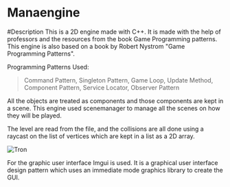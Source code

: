 # Manaengine

#Description
This is a 2D engine made with C++. It is made with the help of professors and the resources from the book Game Programming patterns.
This engine is also based on a book by Robert Nystrom "Game Programming Patterns".

Programming Patterns Used:
> Command Pattern,
> Singleton Pattern,
> Game Loop,
> Update Method,
> Component Pattern,
> Service Locator,
> Observer Pattern

All the objects are treated as components and those components are kept in a scene. This engine used scenemanager to manage all the scenes on how they 
will be played.

The level are read from the file, and the collisions are all done using a raycast on the list of vertices which are kept in a list as a 2D array.

![Tron](https://user-images.githubusercontent.com/84324141/199493264-08760bd9-7062-4c01-b4b1-8e471ffb0fea.gif)

 
 
For the graphic user interface Imgui is used. It is a graphical user interface design pattern 
which uses an immediate mode graphics library to create the GUI.
